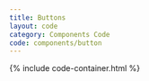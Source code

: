 ```yaml
---
title: Buttons
layout: code
category: Components Code
code: components/button
---
```


{% include code-container.html %}
